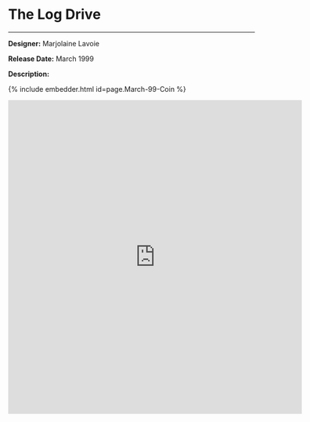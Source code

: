 # The Log Drive 

*     *     *     *  

**Designer:** Marjolaine Lavoie

**Release Date:** March 1999 

**Description:** 

{% include embedder.html id=page.March-99-Coin %}


<iframe src="https://github.com/mslafrenie/March-99-Coin" width="600" height="640" frameborder="0" allowfullscreen="allowfullscreen"></iframe>


